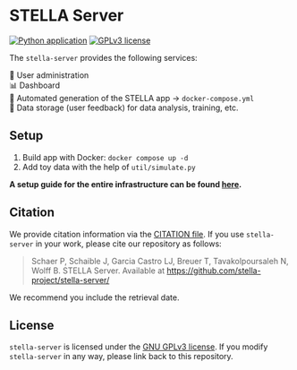 # STELLA Server

[![Python application](https://github.com/stella-project/stella-server/actions/workflows/push.yml/badge.svg?branch=master)](https://github.com/stella-project/stella-server/actions/workflows/push.yml)
[![GPLv3 license](https://img.shields.io/badge/License-GPLv3-blue.svg)](http://perso.crans.org/besson/LICENSE.html)

The `stella-server` provides the following services:

:busts_in_silhouette: User administration  
:bar_chart: Dashboard  
:robot: Automated generation of the STELLA app &rarr; `docker-compose.yml`  
:floppy_disk: Data storage (user feedback) for data analysis, training, etc.

## Setup

1. Build app with Docker:  `docker compose up -d`
2. Add toy data with the help of `util/simulate.py`

**A setup guide for the entire infrastructure can be found [here](./doc/README.md).**

## Citation

We provide citation information via the [CITATION file](./CITATION.cff). If you use `stella-server` in your work, please cite our repository as follows:

> Schaer P, Schaible J, Garcia Castro LJ, Breuer T, Tavakolpoursaleh N, Wolff B. STELLA Server. Available at https://github.com/stella-project/stella-server/

We recommend you include the retrieval date.

## License

`stella-server` is licensed under the [GNU GPLv3 license](https://github.com/stella-project/stella-server/blob/master/LICENSE). If you modify `stella-server` in any way, please link back to this repository.


